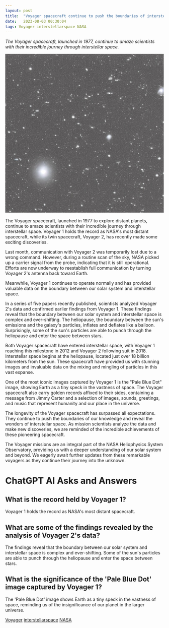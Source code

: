 ```yaml
---
layout: post
title:  "Voyager spacecraft continue to push the boundaries of interstellar exploration"
date:   2023-08-03 00:30:04 
tags: Voyager interstellarspace NASA
---
```

*The Voyager spacecraft, launched in 1977, continue to amaze scientists with their incredible journey through interstellar space.*

![Voyager 2, exploring distant 12 billion miles on the space that has infinite vastness](/assets/611663a6-3a4a-4a37-bd7a-3f8df6e0359e.jpg "Voyager spacecraft continue to push the boundaries of interstellar exploration")

The Voyager spacecraft, launched in 1977 to explore distant planets, continue to amaze scientists with their incredible journey through interstellar space. Voyager 1 holds the record as NASA's most distant spacecraft, while its twin spacecraft, Voyager 2, has recently made some exciting discoveries.

Last month, communication with Voyager 2 was temporarily lost due to a wrong command. However, during a routine scan of the sky, NASA picked up a carrier signal from the probe, indicating that it is still operational. Efforts are now underway to reestablish full communication by turning Voyager 2's antenna back toward Earth.

Meanwhile, Voyager 1 continues to operate normally and has provided valuable data on the boundary between our solar system and interstellar space.

In a series of five papers recently published, scientists analyzed Voyager 2's data and confirmed earlier findings from Voyager 1. These findings reveal that the boundary between our solar system and interstellar space is complex and ever-shifting. The heliopause, the boundary between the sun's emissions and the galaxy's particles, inflates and deflates like a balloon. Surprisingly, some of the sun's particles are able to punch through the heliopause and enter the space between stars.

Both Voyager spacecraft have entered interstellar space, with Voyager 1 reaching this milestone in 2012 and Voyager 2 following suit in 2018. Interstellar space begins at the heliopause, located just over 18 billion kilometers from the sun. These spacecraft have provided us with stunning images and invaluable data on the mixing and mingling of particles in this vast expanse.

One of the most iconic images captured by Voyager 1 is the "Pale Blue Dot" image, showing Earth as a tiny speck in the vastness of space. The Voyager spacecraft also carry golden records affixed to their sides, containing a message from Jimmy Carter and a selection of images, sounds, greetings, and music that represent humanity and our place in the universe.

The longevity of the Voyager spacecraft has surpassed all expectations. They continue to push the boundaries of our knowledge and reveal the wonders of interstellar space. As mission scientists analyze the data and make new discoveries, we are reminded of the incredible achievements of these pioneering spacecraft.

The Voyager missions are an integral part of the NASA Heliophysics System Observatory, providing us with a deeper understanding of our solar system and beyond. We eagerly await further updates from these remarkable voyagers as they continue their journey into the unknown.


# ChatGPT AI Asks and Answers
## What is the record held by Voyager 1?
Voyager 1 holds the record as NASA's most distant spacecraft.

## What are some of the findings revealed by the analysis of Voyager 2's data?
The findings reveal that the boundary between our solar system and interstellar space is complex and ever-shifting. Some of the sun's particles are able to punch through the heliopause and enter the space between stars.

## What is the significance of the 'Pale Blue Dot' image captured by Voyager 1?
The 'Pale Blue Dot' image shows Earth as a tiny speck in the vastness of space, reminding us of the insignificance of our planet in the larger universe.


[Voyager](/tags/Voyager) [interstellarspace](/tags/interstellarspace) [NASA](/tags/NASA)